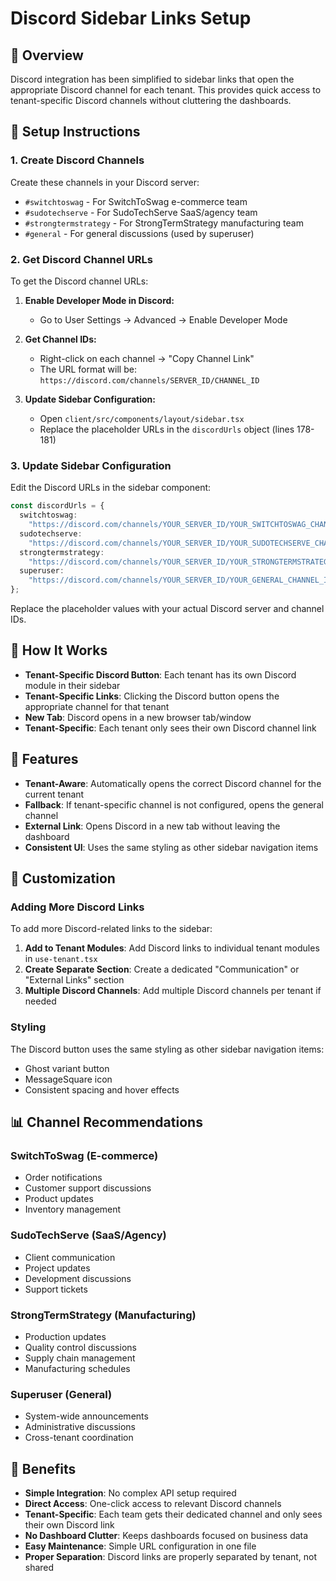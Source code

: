 # Discord Sidebar Links Setup

## 🎯 Overview

Discord integration has been simplified to sidebar links that open the appropriate Discord channel for each tenant. This provides quick access to tenant-specific Discord channels without cluttering the dashboards.

## 🚀 Setup Instructions

### 1. Create Discord Channels

Create these channels in your Discord server:

- `#switchtoswag` - For SwitchToSwag e-commerce team
- `#sudotechserve` - For SudoTechServe SaaS/agency team
- `#strongtermstrategy` - For StrongTermStrategy manufacturing team
- `#general` - For general discussions (used by superuser)

### 2. Get Discord Channel URLs

To get the Discord channel URLs:

1. **Enable Developer Mode in Discord:**

   - Go to User Settings → Advanced → Enable Developer Mode

2. **Get Channel IDs:**

   - Right-click on each channel → "Copy Channel Link"
   - The URL format will be: `https://discord.com/channels/SERVER_ID/CHANNEL_ID`

3. **Update Sidebar Configuration:**
   - Open `client/src/components/layout/sidebar.tsx`
   - Replace the placeholder URLs in the `discordUrls` object (lines 178-181)

### 3. Update Sidebar Configuration

Edit the Discord URLs in the sidebar component:

```typescript
const discordUrls = {
  switchtoswag:
    "https://discord.com/channels/YOUR_SERVER_ID/YOUR_SWITCHTOSWAG_CHANNEL_ID",
  sudotechserve:
    "https://discord.com/channels/YOUR_SERVER_ID/YOUR_SUDOTECHSERVE_CHANNEL_ID",
  strongtermstrategy:
    "https://discord.com/channels/YOUR_SERVER_ID/YOUR_STRONGTERMSTRATEGY_CHANNEL_ID",
  superuser:
    "https://discord.com/channels/YOUR_SERVER_ID/YOUR_GENERAL_CHANNEL_ID",
};
```

Replace the placeholder values with your actual Discord server and channel IDs.

## 📱 How It Works

- **Tenant-Specific Discord Button**: Each tenant has its own Discord module in their sidebar
- **Tenant-Specific Links**: Clicking the Discord button opens the appropriate channel for that tenant
- **New Tab**: Discord opens in a new browser tab/window
- **Tenant-Specific**: Each tenant only sees their own Discord channel link

## 🎨 Features

- **Tenant-Aware**: Automatically opens the correct Discord channel for the current tenant
- **Fallback**: If tenant-specific channel is not configured, opens the general channel
- **External Link**: Opens Discord in a new tab without leaving the dashboard
- **Consistent UI**: Uses the same styling as other sidebar navigation items

## 🔧 Customization

### Adding More Discord Links

To add more Discord-related links to the sidebar:

1. **Add to Tenant Modules**: Add Discord links to individual tenant modules in `use-tenant.tsx`
2. **Create Separate Section**: Create a dedicated "Communication" or "External Links" section
3. **Multiple Discord Channels**: Add multiple Discord channels per tenant if needed

### Styling

The Discord button uses the same styling as other sidebar navigation items:

- Ghost variant button
- MessageSquare icon
- Consistent spacing and hover effects

## 📊 Channel Recommendations

### SwitchToSwag (E-commerce)

- Order notifications
- Customer support discussions
- Product updates
- Inventory management

### SudoTechServe (SaaS/Agency)

- Client communication
- Project updates
- Development discussions
- Support tickets

### StrongTermStrategy (Manufacturing)

- Production updates
- Quality control discussions
- Supply chain management
- Manufacturing schedules

### Superuser (General)

- System-wide announcements
- Administrative discussions
- Cross-tenant coordination

## 🚀 Benefits

- **Simple Integration**: No complex API setup required
- **Direct Access**: One-click access to relevant Discord channels
- **Tenant-Specific**: Each team gets their dedicated channel and only sees their own Discord link
- **No Dashboard Clutter**: Keeps dashboards focused on business data
- **Easy Maintenance**: Simple URL configuration in one file
- **Proper Separation**: Discord links are properly separated by tenant, not shared
